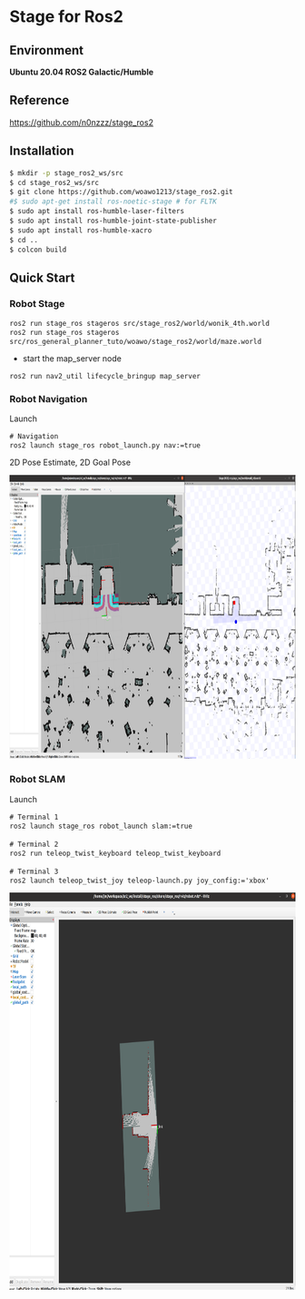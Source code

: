 # Stage for Ros2
 
## Environment
**Ubuntu 20.04 ROS2 Galactic/Humble**

## Reference
https://github.com/n0nzzz/stage_ros2

## Installation
```bash
$ mkdir -p stage_ros2_ws/src
$ cd stage_ros2_ws/src
$ git clone https://github.com/woawo1213/stage_ros2.git
#$ sudo apt-get install ros-noetic-stage # for FLTK
$ sudo apt install ros-humble-laser-filters
$ sudo apt install ros-humble-joint-state-publisher
$ sudo apt install ros-humble-xacro
$ cd ..
$ colcon build
```

## Quick Start

### Robot Stage
```
ros2 run stage_ros stageros src/stage_ros2/world/wonik_4th.world
ros2 run stage_ros stageros src/ros_general_planner_tuto/woawo/stage_ros2/world/maze.world
```

- start the map_server node
```
ros2 run nav2_util lifecycle_bringup map_server
```

### Robot Navigation
Launch 

```
# Navigation
ros2 launch stage_ros robot_launch.py nav:=true
```
2D Pose Estimate, 2D Goal Pose

<img src="doc/nav.png" width="1000" height="500">

### Robot SLAM
Launch 
```
# Terminal 1
ros2 launch stage_ros robot_launch slam:=true

# Terminal 2
ros2 run teleop_twist_keyboard teleop_twist_keyboard

# Terminal 3
ros2 launch teleop_twist_joy teleop-launch.py joy_config:='xbox'
```
<img src="doc/slam.png" width="700" height="700">